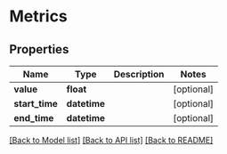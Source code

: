 # Metrics

## Properties
Name | Type | Description | Notes
------------ | ------------- | ------------- | -------------
**value** | **float** |  | [optional] 
**start_time** | **datetime** |  | [optional] 
**end_time** | **datetime** |  | [optional] 

[[Back to Model list]](../README.md#documentation-for-models) [[Back to API list]](../README.md#documentation-for-api-endpoints) [[Back to README]](../README.md)


